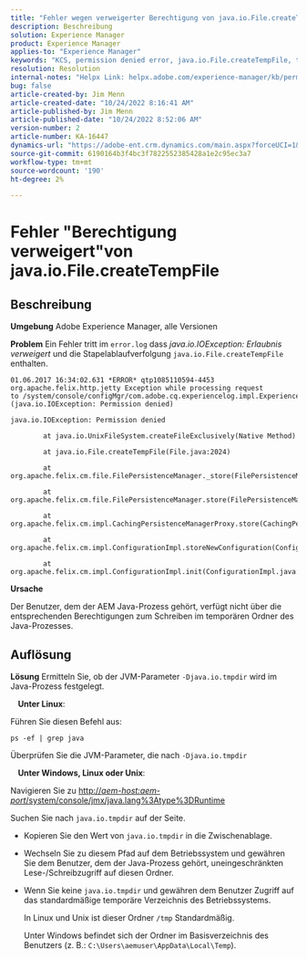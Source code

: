 ```yaml
---
title: "Fehler wegen verweigerter Berechtigung von java.io.File.createTempFile"
description: Beschreibung
solution: Experience Manager
product: Experience Manager
applies-to: "Experience Manager"
keywords: "KCS, permission denied error, java.io.File.createTempFile, troubleshooting, Adobe Experience Manager"
resolution: Resolution
internal-notes: "Helpx Link: helpx.adobe.com/experience-manager/kb/permission_denied_error_from_java_io_file.html"
bug: false
article-created-by: Jim Menn
article-created-date: "10/24/2022 8:16:41 AM"
article-published-by: Jim Menn
article-published-date: "10/24/2022 8:52:06 AM"
version-number: 2
article-number: KA-16447
dynamics-url: "https://adobe-ent.crm.dynamics.com/main.aspx?forceUCI=1&pagetype=entityrecord&etn=knowledgearticle&id=6bab172c-7453-ed11-bba2-6045bd0065f9"
source-git-commit: 6190164b3f4bc3f7822552385428a1e2c95ec3a7
workflow-type: tm+mt
source-wordcount: '190'
ht-degree: 2%

---
```


# Fehler &quot;Berechtigung verweigert&quot;von java.io.File.createTempFile

## Beschreibung


<b>Umgebung</b>
Adobe Experience Manager, alle Versionen

<b>Problem</b>
Ein Fehler tritt im `error.log` dass *java.io.IOException: Erlaubnis verweigert* und die Stapelablaufverfolgung `java.io.File.createTempFile` enthalten.


```
01.06.2017 16:34:02.631 *ERROR* qtp1085110594-4453 org.apache.felix.http.jetty Exception while processing request to /system/console/configMgr/com.adobe.cq.experiencelog.impl.ExperienceLogConfigServlet (java.io.IOException: Permission denied)

java.io.IOException: Permission denied

        at java.io.UnixFileSystem.createFileExclusively(Native Method)

        at java.io.File.createTempFile(File.java:2024)

        at org.apache.felix.cm.file.FilePersistenceManager._store(FilePersistenceManager.java:699)

        at org.apache.felix.cm.file.FilePersistenceManager.store(FilePersistenceManager.java:660)

        at org.apache.felix.cm.impl.CachingPersistenceManagerProxy.store(CachingPersistenceManagerProxy.java:242)

        at org.apache.felix.cm.impl.ConfigurationImpl.storeNewConfiguration(ConfigurationImpl.java:462)

        at org.apache.felix.cm.impl.ConfigurationImpl.init(ConfigurationImpl.java:183)
```


<b>Ursache</b>

Der Benutzer, dem der AEM Java-Prozess gehört, verfügt nicht über die entsprechenden Berechtigungen zum Schreiben im temporären Ordner des Java-Prozesses.




## Auflösung


<b>Lösung</b>
Ermitteln Sie, ob der JVM-Parameter `-Djava.io.tmpdir` wird im Java-Prozess festgelegt.

<b>    Unter Linux</b>:

Führen Sie diesen Befehl aus:


```
ps -ef | grep java
```


Überprüfen Sie die JVM-Parameter, die nach `-Djava.io.tmpdir`

<b>    Unter Windows, Linux oder Unix</b>:

Navigieren Sie zu [http://*aem-host:aem-port*/system/console/jmx/java.lang%3Atype%3DRuntime](http://aem-host:aem-port/system/console/jmx/java.lang%3Atype%3DRuntime)

Suchen Sie nach `java.io.tmpdir` auf der Seite.

- Kopieren Sie den Wert von `java.io.tmpdir` in die Zwischenablage.
- Wechseln Sie zu diesem Pfad auf dem Betriebssystem und gewähren Sie dem Benutzer, dem der Java-Prozess gehört, uneingeschränkten Lese-/Schreibzugriff auf diesen Ordner.
- Wenn Sie keine `java.io.tmpdir` und gewähren dem Benutzer Zugriff auf das standardmäßige temporäre Verzeichnis des Betriebssystems.

   In Linux und Unix ist dieser Ordner `/tmp` Standardmäßig.

   Unter Windows befindet sich der Ordner im Basisverzeichnis des Benutzers (z. B.: `C:\Users\aemuser\AppData\Local\Temp`).

